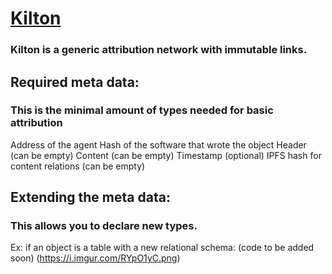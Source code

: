 # [Kilton](https://bit.ly/getkilton)
### Kilton is a generic attribution network with immutable links.

## Required meta data:
### This is the minimal amount of types needed for basic attribution
Address of the agent
Hash of the software that wrote the object
Header (can be empty)
Content (can be empty)
Timestamp (optional)
IPFS hash for content relations (can be empty)

## Extending the meta data:
### This allows you to declare new types.
Ex: if an object is a table with a new relational schema:
(code to be added soon)
(https://i.imgur.com/RYpO1yC.png)
